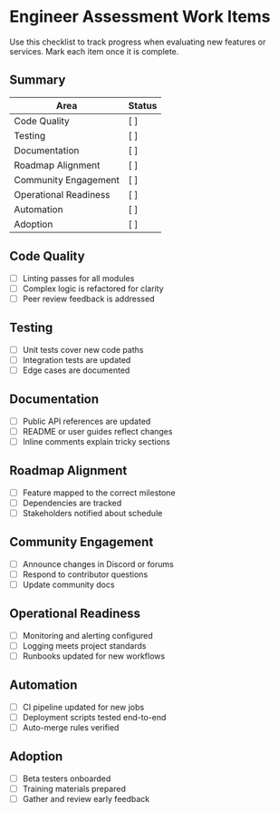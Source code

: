 # Engineer Assessment Work Items

Use this checklist to track progress when evaluating new features or services. Mark each item once it is complete.

## Summary

| Area | Status |
| --- | --- |
| Code Quality | [ ] |
| Testing | [ ] |
| Documentation | [ ] |
| Roadmap Alignment | [ ] |
| Community Engagement | [ ] |
| Operational Readiness | [ ] |
| Automation | [ ] |
| Adoption | [ ] |

## Code Quality
- [ ] Linting passes for all modules
- [ ] Complex logic is refactored for clarity
- [ ] Peer review feedback is addressed

## Testing
- [ ] Unit tests cover new code paths
- [ ] Integration tests are updated
- [ ] Edge cases are documented

## Documentation
- [ ] Public API references are updated
- [ ] README or user guides reflect changes
- [ ] Inline comments explain tricky sections

## Roadmap Alignment
- [ ] Feature mapped to the correct milestone
- [ ] Dependencies are tracked
- [ ] Stakeholders notified about schedule

## Community Engagement
- [ ] Announce changes in Discord or forums
- [ ] Respond to contributor questions
- [ ] Update community docs

## Operational Readiness
- [ ] Monitoring and alerting configured
- [ ] Logging meets project standards
- [ ] Runbooks updated for new workflows

## Automation
- [ ] CI pipeline updated for new jobs
- [ ] Deployment scripts tested end-to-end
- [ ] Auto-merge rules verified

## Adoption
- [ ] Beta testers onboarded
- [ ] Training materials prepared
- [ ] Gather and review early feedback
